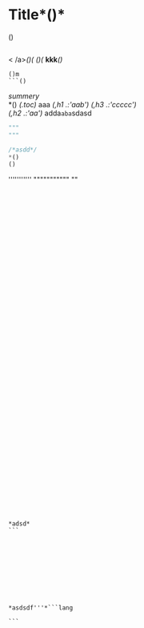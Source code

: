 # Title*()*
()
```lang

```

<a>< /a>*()(*
*()(*
<a><b>kkk</b></a>*()*
```
()m 
```()
```
*summery*  
*()
*(.toc)* aaa *(,h1 .:'aab')* 
*(,h3 .:'ccccc')*   
*(,h2 .:'aa')*
adda`aba`sdasd
```python
"""
"""
```
```js
/*asdd*/
*()
()
```
'''''''''''
"""""""""""
""
``````















































*adsd*
```










*asdsdf'''*```lang

```